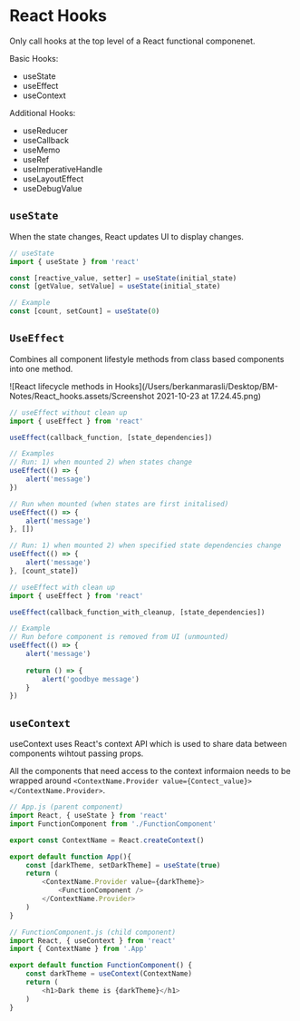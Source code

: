 # React Hooks

Only call hooks at the top level of a React functional componenet.



Basic Hooks:

- useState
- useEffect
- useContext

Additional Hooks:

- useReducer
- useCallback
- useMemo
- useRef
- useImperativeHandle
- useLayoutEffect
- useDebugValue



## `useState`

When the state changes, React updates UI to display changes.

```javascript
// useState
import { useState } from 'react'

const [reactive_value, setter] = useState(initial_state)
const [getValue, setValue] = useState(initial_state)

// Example
const [count, setCount] = useState(0)
```



## `UseEffect`

Combines all component lifestyle methods from class based components into one method.

![React lifecycle methods in Hooks](/Users/berkanmarasli/Desktop/BM-Notes/React_hooks.assets/Screenshot 2021-10-23 at 17.24.45.png)

```javascript
// useEffect without clean up
import { useEffect } from 'react'

useEffect(callback_function, [state_dependencies])

// Examples
// Run: 1) when mounted 2) when states change
useEffect(() => {
    alert('message')
})

// Run when mounted (when states are first initalised)
useEffect(() => {
    alert('message')
}, [])

// Run: 1) when mounted 2) when specified state dependencies change
useEffect(() => {
    alert('message')
}, [count_state])
```

```javascript
// useEffect with clean up
import { useEffect } from 'react'

useEffect(callback_function_with_cleanup, [state_dependencies])

// Example
// Run before component is removed from UI (unmounted)
useEffect(() => {
    alert('message')
    
    return () => {
        alert('goodbye message')
    }
})
```



## `useContext`

useContext uses React's context API which is used to share data between components wihtout passing props.

All the components that need access to the context informaion needs to be wrapped around `<ContextName.Provider value={Contect_value}></ContextName.Provider>`.

```javascript
// App.js (parent component)
import React, { useState } from 'react'
import FunctionComponent from './FunctionComponent'

export const ContextName = React.createContext()

export default function App(){
    const [darkTheme, setDarkTheme] = useState(true)
    return (
        <ContextName.Provider value={darkTheme}>
    		<FunctionComponent />
    	</ContextName.Provider>
    )
}

// FunctionComponent.js (child component)
import React, { useContext } from 'react'
import { ContextName } from '.App'

export default function FunctionComponent() {
    const darkTheme = useContext(ContextName)
    return (
        <h1>Dark theme is {darkTheme}</h1>
    )
}
```













































